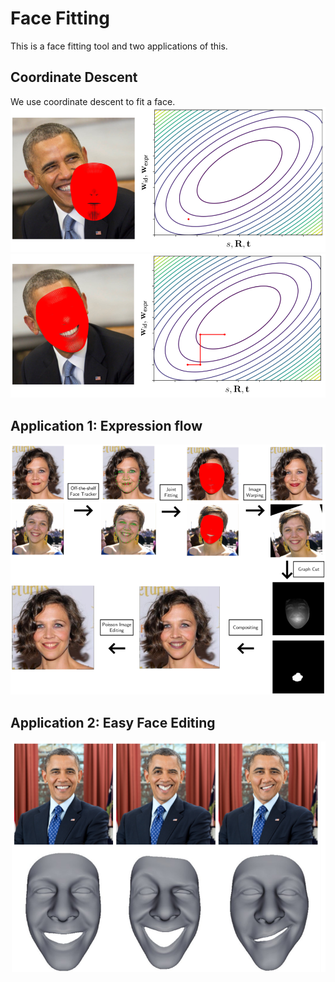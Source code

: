 # Face Fitting
This is a face fitting tool and two applications of this.

## Coordinate Descent
We use coordinate descent to fit a face.
![](./images/cd1.png)
![](./images/cd2.png)

## Application 1: Expression flow
![](./images/expression-flow-pipeline.png)

## Application 2: Easy Face Editing
![](./images/face-editing.png)